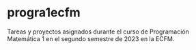 # progra1ecfm
Tareas y proyectos asignados durante el curso de Programación Matemática 1 en el segundo semestre de 2023 en la ECFM.

